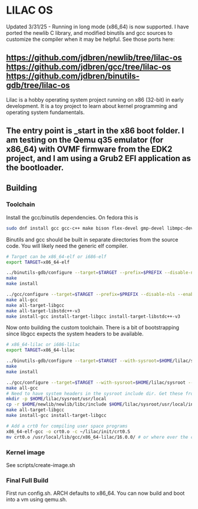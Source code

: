 # LILAC OS

Updated 3/31/25 -
Running in long mode (x86_64) is now supported. I have ported the newlib
C library, and modified binutils and gcc sources to customize the compiler
when it may be helpful. See those ports here:

https://github.com/jdbren/newlib/tree/lilac-os \
https://github.com/jdbren/gcc/tree/lilac-os \
https://github.com/jdbren/binutils-gdb/tree/lilac-os
------------------------------------------------------------------------------
Lilac is a hobby operating system project running on x86 (32-bit) in
early development. It is a toy project to learn about kernel programming and
operating system fundamentals.

The entry point is _start in the x86 boot folder. I am testing on the Qemu q35
emulator (for x86_64) with OVMF firmware from the EDK2 project, and I am using
a Grub2 EFI application as the bootloader.
------------------------------------------------------------------------------
## Building

### Toolchain
Install the gcc/binutils dependencies. On fedora this is
```bash
sudo dnf install gcc gcc-c++ make bison flex-devel gmp-devel libmpc-devel mpfr-devel texinfo isl-devel
```

Binutils and gcc should be built in separate directories from the source code.
You will likely need the generic elf compiler.
```bash
# Target can be x86_64-elf or i686-elf
export TARGET=x86_64-elf
```
```bash
../binutils-gdb/configure --target=$TARGET --prefix=$PREFIX --disable-nls
make
make install
```
```bash
../gcc/configure --target=$TARGET --prefix=$PREFIX --disable-nls --enable-languages=c,c++ --without-headers --disable-hosted-libstdcxx
make all-gcc
make all-target-libgcc
make all-target-libstdc++-v3
make install-gcc install-target-libgcc install-target-libstdc++-v3
```

Now onto building the custom toolchain. There is a bit of bootstrapping
since libgcc expects the system headers to be available.
```bash
# x86_64-lilac or i686-lilac
export TARGET=x86_64-lilac
```
```bash
../binutils-gdb/configure --target=$TARGET --with-sysroot=$HOME/lilac/sysroot
make
make install
```
```bash
../gcc/configure --target=$TARGET --with-sysroot=$HOME/lilac/sysroot --enable-languages=c,c++ --disable-fixincludes
make all-gcc
# Need to have system headers in the sysroot include dir. Get these from newlib.
mkdir -p $HOME/lilac/sysroot/usr/local
cp -r $HOME/newlib/newlib/libc/include $HOME/lilac/sysroot/usr/local/include
make all-target-libgcc
make install-gcc install-target-libgcc
```
```bash
# Add a crt0 for compiling user space programs
x86_64-elf-gcc -o crt0.o -c ~/lilac/init/crt0.S
mv crt0.o /usr/local/lib/gcc/x86_64-lilac/16.0.0/ # or where ever the compiler is
```

### Kernel image
See scripts/create-image.sh

### Final Full Build
First run config.sh. ARCH defaults to x86_64.
You can now build and boot into a vm using qemu.sh.
